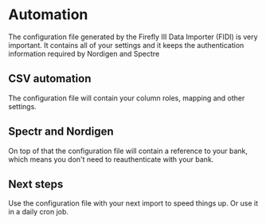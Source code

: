 # Automation

The configuration file generated by the Firefly III Data Importer (FIDI) is very important. It contains all of your settings and it keeps the authentication information required by Nordigen and Spectre

## CSV automation

The configuration file will contain your column roles, mapping and other settings.

## Spectr and Nordigen

On top of that the configuration file will contain a reference to your bank, which means you don't need to reauthenticate with your bank.

## Next steps

Use the configuration file with your next import to speed things up. Or use it in a daily cron job.